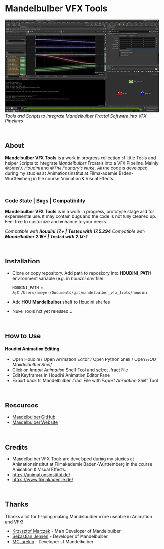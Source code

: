 Mandelbulber VFX Tools
==========================
![Mandelbulber VFX Tools banner image](img/hou_screenshot.jpg)
*Tools and Scripts to integrate Mandelbulber Fractal Software into VFX Pipelines*

<br>

## About
**Mandelbulber VFX Tools** is a work in progress collection of little Tools and helper Scripts to integrate *Mandelbulber* Frcatals into a VFX Pipeline.
Mainly *©SideFX Houdini* and *©The Foundry's Nuke*.
All the code is developed during my studies at Animationsinstitut at Filmakademie Baden-Württemberg in the course Animation & Visual Effects.

<br>

### Code State | Bugs | Compatibility
**Mandelbulber VFX Tools** is in a work in progress, prototype stage and for experimental use.
It may contain bugs and the code is not fully cleaned up. Feel free to customize and enhance to your needs.

*Compatible with **Houdini 17.+ | Tested with 17.5.294***
*Compatible with **Mandelbulber 2.18+ | Tested with 2.18-1***

<br>

## Installation
* Clone or copy repository. Add path to repository into **HOUDINI_PATH** environment variable (e.g. in *houdini.env* file)
    ```
    HOUDINI_PATH = &;C:/Users/ameyer/Documents/git/mandelbulber_vfx_tools/houdini
    ```
* Add **HOU Mandelbulber** shelf to Houdini shelfes

* Nuke Tools not yet released...

<br>

## How to Use
#### Houdini Animation Editing
* Open Houdini / Open Animation Editor / Open Python Shell / Open *HOU Mandelbulber Shelf*
* Click on *Import Animation* Shelf Tool and select .fract File
* Edit Keyframes in Houdini Animation Editor Pane
* Export back to Mandelbulber .fract File with *Export Animation* Shelf Tool

<br>

## Resources
* [Mandelbulber GitHub](https://github.com/buddhi1980/mandelbulber2)
* [Mandelbulber Website](https://www.mandelbulber.com/)

<br>

## Credits
* Mandelbulber VFX Tools are developed during my studies at Animationsinstitut at Filmakademie Baden-Württemberg in the course Animation & Visual Effects.
* https://animationsinstitut.de/
* https://www.filmakademie.de/

<br>

## Thanks
Thanks a lot for helping making Mandelbulber more useable in Animation and VFX!
* [Krzysztof Marczak](https://github.com/buddhi1980) - Main Developer of Mandelbulber
* [Sebastian Jennen](https://github.com/buddhi1980) - Developer of Mandelbulber
* [MCLarekin](https://github.com/mclarekin) - Developer of Mandelbulber

<br>